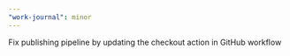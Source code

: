 ```yaml
---
"work-journal": minor
---
```


Fix publishing pipeline by updating the checkout action in GitHub workflow
